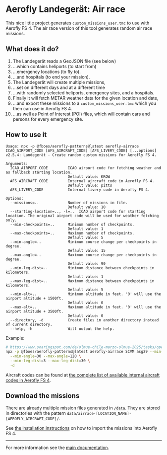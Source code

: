 # Aerofly Landegerät: Air race

This nice little project generates `custom_missions_user.tmc` to use with Aerofly FS 4. The air race version of this tool generates random air race missions.

## What does it do?

1. The Landegerät reads a GeoJSON file (see below)
1. …which contains heliports (to start from)
1. …emergency locations (to fly to).
1. …and hospitals (to end your mission).
1. The Landegerät will create multiple missions,
1. …set on different days and at a different time
1. …with randomly selected heliports, emergency sites, and a hospitals.
1. Finally it will fetch METAR weather data for the given location and date,
1. …and export these missions to a `custom_missions_user.tmc` which you then can use in Aerofly FS 4.
1. …as well as Point of Interest (POI) files, which will contain cars and persons for every emergency site.

## How to use it

```
Usage: npx -p @fboes/aerofly-patterns@latest aerofly-airrace ICAO_AIRPORT_CODE [AFS_AIRCRAFT_CODE] [AFS_LIVERY_CODE] [...options]
v2.5.4: Landegerät - Create random custom missions for Aerofly FS 4.

Arguments:
  ICAO_AIRPORT_CODE         ICAO airport code for fetching weather and as fallback starting location.
                            Default value: KROW
  AFS_AIRCRAFT_CODE         Internal aircraft code in Aerofly FS 4.
                            Default value: pitts
  AFS_LIVERY_CODE           Internal livery code in Aerofly FS 4.

Options:
  --missions=..             Number of missions in file.
                            Default value: 10
  --starting-location=.., -l=..  ICAO airport code for starting location. The original airport code will be used for weather fetching only.
  --min-checkpoints=..      Minimum number of checkpoints.
                            Default value: 1
  --max-checkpoints=..      Maximum number of checkpoints.
                            Default value: 5
  --min-angle=..            Minimum course change per checkpoints in degree.
                            Default value: 15
  --max-angle=..            Maximum course change per checkpoints in degree.
                            Default value: 90
  --min-leg-dist=..         Minimum distance between checkpoints in kilometers.
                            Default value: 1
  --max-leg-dist=..         Maximum distance between checkpoints in kilometers.
                            Default value: 5
  --min-alt=..              Minimum altitude in feet. '0' will use the airport altitude + 1500ft.
                            Default value: 0
  --max-alt=..              Maximum altitude in feet. '0' will use the airport altitude + 3500ft.
                            Default value: 0
  --directory, -d           Create files in another directory instead of current directory.
  --help, -h                Will output the help.
```

Example:

```bash
# https://www.soaringspot.com/de/olmue-chile-marzo-olmue-2025/tasks/open/task-6-on-2025-03-25
npx -p @fboes/aerofly-patterns@latest aerofly-airrace SCVM asg29 --min-checkpoints=2 --max-checkpoints=10 \
  --min-angle=30 --max-angle=120 \
  --min-leg-dist=3 --max-leg-dist=30 \
  -d
```

Aircraft codes can be found at [the complete list of available internal aircraft codes in Aerofly FS 4](https://fboes.github.io/aerofly-data/data/aircraft.html).

## Download the missions

There are already multiple mission files generated in [`/data`](./data/). They are stored in directories with the pattern `data/airrace-[LOCATION_NAME]-[AEROFLY_AIRCRAFT_CODE]/`.

See [the installation instructions](https://fboes.github.io/aerofly-missions/docs/generic-installation.html) on how to import the missions into Aerofly FS 4.

---

For more information see the [main documentation](../README.md).
